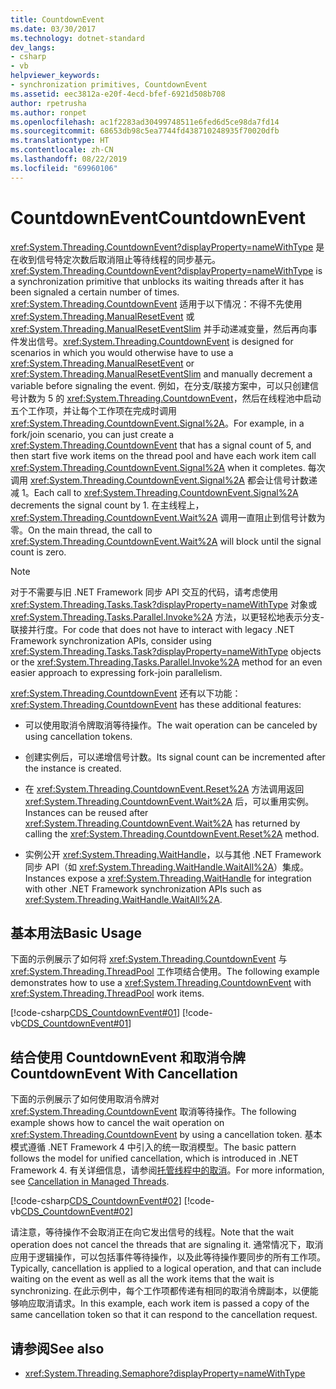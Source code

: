 ```yaml
---
title: CountdownEvent
ms.date: 03/30/2017
ms.technology: dotnet-standard
dev_langs:
- csharp
- vb
helpviewer_keywords:
- synchronization primitives, CountdownEvent
ms.assetid: eec3812a-e20f-4ecd-bfef-6921d508b708
author: rpetrusha
ms.author: ronpet
ms.openlocfilehash: ac1f2283ad30499748511e6fed6d5ce98da7fd14
ms.sourcegitcommit: 68653db98c5ea7744fd438710248935f70020dfb
ms.translationtype: HT
ms.contentlocale: zh-CN
ms.lasthandoff: 08/22/2019
ms.locfileid: "69960106"
---
```

# <a name="countdownevent"></a><span data-ttu-id="4420c-102">CountdownEvent</span><span class="sxs-lookup"><span data-stu-id="4420c-102">CountdownEvent</span></span>
<span data-ttu-id="4420c-103"><xref:System.Threading.CountdownEvent?displayProperty=nameWithType> 是在收到信号特定次数后取消阻止等待线程的同步基元。</span><span class="sxs-lookup"><span data-stu-id="4420c-103"><xref:System.Threading.CountdownEvent?displayProperty=nameWithType> is a synchronization primitive that unblocks its waiting threads after it has been signaled a certain number of times.</span></span> <span data-ttu-id="4420c-104"><xref:System.Threading.CountdownEvent> 适用于以下情况：不得不先使用 <xref:System.Threading.ManualResetEvent> 或 <xref:System.Threading.ManualResetEventSlim> 并手动递减变量，然后再向事件发出信号。</span><span class="sxs-lookup"><span data-stu-id="4420c-104"><xref:System.Threading.CountdownEvent> is designed for scenarios in which you would otherwise have to use a <xref:System.Threading.ManualResetEvent> or <xref:System.Threading.ManualResetEventSlim> and manually decrement a variable before signaling the event.</span></span> <span data-ttu-id="4420c-105">例如，在分支/联接方案中，可以只创建信号计数为 5 的 <xref:System.Threading.CountdownEvent>，然后在线程池中启动五个工作项，并让每个工作项在完成时调用 <xref:System.Threading.CountdownEvent.Signal%2A>。</span><span class="sxs-lookup"><span data-stu-id="4420c-105">For example, in a fork/join scenario, you can just create a <xref:System.Threading.CountdownEvent> that has a signal count of 5, and then start five work items on the thread pool and have each work item call <xref:System.Threading.CountdownEvent.Signal%2A> when it completes.</span></span> <span data-ttu-id="4420c-106">每次调用 <xref:System.Threading.CountdownEvent.Signal%2A> 都会让信号计数递减 1。</span><span class="sxs-lookup"><span data-stu-id="4420c-106">Each call to <xref:System.Threading.CountdownEvent.Signal%2A> decrements the signal count by 1.</span></span> <span data-ttu-id="4420c-107">在主线程上，<xref:System.Threading.CountdownEvent.Wait%2A> 调用一直阻止到信号计数为零。</span><span class="sxs-lookup"><span data-stu-id="4420c-107">On the main thread, the call to <xref:System.Threading.CountdownEvent.Wait%2A> will block until the signal count is zero.</span></span>  
  
> [!NOTE]
> <span data-ttu-id="4420c-108">对于不需要与旧 .NET Framework 同步 API 交互的代码，请考虑使用 <xref:System.Threading.Tasks.Task?displayProperty=nameWithType> 对象或 <xref:System.Threading.Tasks.Parallel.Invoke%2A> 方法，以更轻松地表示分支-联接并行度。</span><span class="sxs-lookup"><span data-stu-id="4420c-108">For code that does not have to interact with legacy .NET Framework synchronization APIs, consider using <xref:System.Threading.Tasks.Task?displayProperty=nameWithType> objects or the <xref:System.Threading.Tasks.Parallel.Invoke%2A> method for an even easier approach to expressing fork-join parallelism.</span></span>  
  
 <span data-ttu-id="4420c-109"><xref:System.Threading.CountdownEvent> 还有以下功能：</span><span class="sxs-lookup"><span data-stu-id="4420c-109"><xref:System.Threading.CountdownEvent> has these additional features:</span></span>  
  
- <span data-ttu-id="4420c-110">可以使用取消令牌取消等待操作。</span><span class="sxs-lookup"><span data-stu-id="4420c-110">The wait operation can be canceled by using cancellation tokens.</span></span>  
  
- <span data-ttu-id="4420c-111">创建实例后，可以递增信号计数。</span><span class="sxs-lookup"><span data-stu-id="4420c-111">Its signal count can be incremented after the instance is created.</span></span>  
  
- <span data-ttu-id="4420c-112">在 <xref:System.Threading.CountdownEvent.Reset%2A> 方法调用返回 <xref:System.Threading.CountdownEvent.Wait%2A> 后，可以重用实例。</span><span class="sxs-lookup"><span data-stu-id="4420c-112">Instances can be reused after <xref:System.Threading.CountdownEvent.Wait%2A> has returned by calling the <xref:System.Threading.CountdownEvent.Reset%2A> method.</span></span>  
  
- <span data-ttu-id="4420c-113">实例公开 <xref:System.Threading.WaitHandle>，以与其他 .NET Framework 同步 API（如 <xref:System.Threading.WaitHandle.WaitAll%2A>）集成。</span><span class="sxs-lookup"><span data-stu-id="4420c-113">Instances expose a <xref:System.Threading.WaitHandle> for integration with other .NET Framework synchronization APIs such as <xref:System.Threading.WaitHandle.WaitAll%2A>.</span></span>  
  
## <a name="basic-usage"></a><span data-ttu-id="4420c-114">基本用法</span><span class="sxs-lookup"><span data-stu-id="4420c-114">Basic Usage</span></span>  
 <span data-ttu-id="4420c-115">下面的示例展示了如何将 <xref:System.Threading.CountdownEvent> 与 <xref:System.Threading.ThreadPool> 工作项结合使用。</span><span class="sxs-lookup"><span data-stu-id="4420c-115">The following example demonstrates how to use a <xref:System.Threading.CountdownEvent> with <xref:System.Threading.ThreadPool> work items.</span></span>  
  
 [!code-csharp[CDS_CountdownEvent#01](../../../samples/snippets/csharp/VS_Snippets_Misc/cds_countdownevent/cs/countdownevent.cs#01)]
 [!code-vb[CDS_CountdownEvent#01](../../../samples/snippets/visualbasic/VS_Snippets_Misc/cds_countdownevent/vb/module1.vb#01)]  
  
## <a name="countdownevent-with-cancellation"></a><span data-ttu-id="4420c-116">结合使用 CountdownEvent 和取消令牌</span><span class="sxs-lookup"><span data-stu-id="4420c-116">CountdownEvent With Cancellation</span></span>  
 <span data-ttu-id="4420c-117">下面的示例展示了如何使用取消令牌对 <xref:System.Threading.CountdownEvent> 取消等待操作。</span><span class="sxs-lookup"><span data-stu-id="4420c-117">The following example shows how to cancel the wait operation on <xref:System.Threading.CountdownEvent> by using a cancellation token.</span></span> <span data-ttu-id="4420c-118">基本模式遵循 .NET Framework 4 中引入的统一取消模型。</span><span class="sxs-lookup"><span data-stu-id="4420c-118">The basic pattern follows the model for unified cancellation, which is introduced in .NET Framework 4.</span></span> <span data-ttu-id="4420c-119">有关详细信息，请参阅[托管线程中的取消](../../../docs/standard/threading/cancellation-in-managed-threads.md)。</span><span class="sxs-lookup"><span data-stu-id="4420c-119">For more information, see [Cancellation in Managed Threads](../../../docs/standard/threading/cancellation-in-managed-threads.md).</span></span>  
  
 [!code-csharp[CDS_CountdownEvent#02](../../../samples/snippets/csharp/VS_Snippets_Misc/cds_countdownevent/cs/countdownevent.cs#02)]
 [!code-vb[CDS_CountdownEvent#02](../../../samples/snippets/visualbasic/VS_Snippets_Misc/cds_countdownevent/vb/canceleventwait.vb#02)]  
  
 <span data-ttu-id="4420c-120">请注意，等待操作不会取消正在向它发出信号的线程。</span><span class="sxs-lookup"><span data-stu-id="4420c-120">Note that the wait operation does not cancel the threads that are signaling it.</span></span> <span data-ttu-id="4420c-121">通常情况下，取消应用于逻辑操作，可以包括事件等待操作，以及此等待操作要同步的所有工作项。</span><span class="sxs-lookup"><span data-stu-id="4420c-121">Typically, cancellation is applied to a logical operation, and that can include waiting on the event as well as all the work items that the wait is synchronizing.</span></span> <span data-ttu-id="4420c-122">在此示例中，每个工作项都传递有相同的取消令牌副本，以便能够响应取消请求。</span><span class="sxs-lookup"><span data-stu-id="4420c-122">In this example, each work item is passed a copy of the same cancellation token so that it can respond to the cancellation request.</span></span>  
  
## <a name="see-also"></a><span data-ttu-id="4420c-123">请参阅</span><span class="sxs-lookup"><span data-stu-id="4420c-123">See also</span></span>

- <xref:System.Threading.Semaphore?displayProperty=nameWithType>
